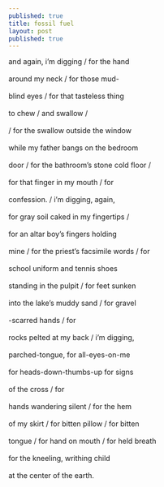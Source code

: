 ```yaml
---
published: true
title: fossil fuel
layout: post
published: true
---
```

<!-- 
and again, i'm digging / for the hand around my neck / for those mud-blind eyes / for that tasteless thing to chew / and swallow / <br>
<br>
/ for the swallow outside the window while my father bangs on the bedroom door /  for the bathroom's stone cold floor / for that finger in my mouth / for that tasteless thing to shove / and spit / for <br>
<br>
confession. / i'm digging, again, for gray soil caked in my fingertips / for an altar boy's fingers holding mine / for the priest's facsimile words / for<br>
<br>
school uniform and tennis shoes standing in the pulpit / for feet sunken into the lake's muddy sand / for gravel-scarred hands / for <br>
<br>
rocks pelted at my back / i'm digging, parched-tongue, for all-eyes-on-me for heads-down-thumbs-up for signs of the cross / for<br>
<br>
hands wandering silent / for the hem of my skirt / for bitten pillow / for bitten tongue / for hand on mouth / for held breath<br>
<br>
for the kneeling, writhing child at the center of the earth.
 -->
and again, i’m digging / for the hand  
<br>around my neck / for those mud-  
<br>blind eyes / for that tasteless thing  
<br>to chew / and swallow / 
<br>
<br>/ for the swallow outside the window  
<br>while my father bangs on the bedroom  
<br>door /  for the bathroom’s stone cold floor /  
<br>for that finger in my mouth / for 
<br>
<br>confession. / i’m digging, again,  
<br>for gray soil caked in my fingertips /  
<br>for an altar boy’s fingers holding  
<br>mine / for the priest’s facsimile words / for
<br>
<br>school uniform and tennis shoes  
<br>standing in the pulpit / for feet sunken  
<br>into the lake’s muddy sand / for gravel  
<br>\-scarred hands / for 
<br>
<br>rocks pelted at my back / i’m digging,   
<br>parched-tongue, for all-eyes-on-me   
<br>for heads-down-thumbs-up for signs  
<br>of the cross / for
<br>
<br>hands wandering silent / for the hem  
<br>of my skirt / for bitten pillow / for bitten  
<br>tongue / for hand on mouth / for held breath
<br>
<br>for the kneeling, writhing child  
<br>at the center of the earth.